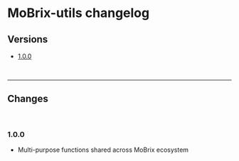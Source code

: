 # MoBrix-utils changelog

## Versions

- [1.0.0](#040)

<br>

---

## Changes

<br>

### 1.0.0

- Multi-purpose functions shared across MoBrix ecosystem
